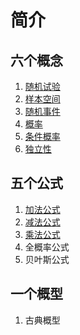 # 简介

## 六个概念

1. [随机试验](/概统/1_1随机试验/#_1)
2. [样本空间](/概统/1_2样本空间、随机事件/#_2)
3. [随机事件](/1_2样本空间、随机事件/#_3)
4. [概率](/1_3频率与概率/#_5)
5. [条件概率](/1_5条件概率与独立性/#_2)
6. [独立性](/1_5条件概率与独立性/#_7)

## 五个公式

1. [加法公式](/1_3频率与概率/#_9)
2. [减法公式](/1_3频率与概率/#_9)
3. [乘法公式](/1_5条件概率与独立性/#_4)
4. 全概率公式
5. 贝叶斯公式

## 一个概型

1. 古典概型
